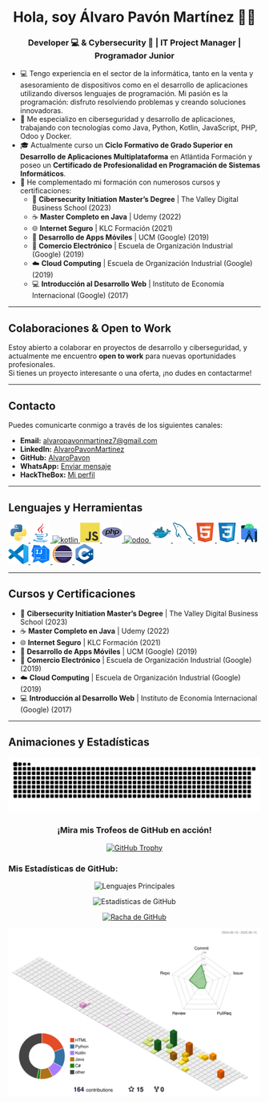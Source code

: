 <h1 align="center">Hola, soy Álvaro Pavón Martínez 👨‍💻</h1>
<h3 align="center">Developer 💻 & Cybersecurity 🔐 | IT Project Manager | Programador Junior</h3>

- 💻 Tengo experiencia en el sector de la informática, tanto en la venta y asesoramiento de dispositivos como en el desarrollo de aplicaciones utilizando diversos lenguajes de programación. Mi pasión es la programación: disfruto resolviendo problemas y creando soluciones innovadoras.
- 🔐 Me especializo en ciberseguridad y desarrollo de aplicaciones, trabajando con tecnologías como Java, Python, Kotlin, JavaScript, PHP, Odoo y Docker.
- 🎓 Actualmente curso un **Ciclo Formativo de Grado Superior en Desarrollo de Aplicaciones Multiplataforma** en Atlántida Formación y poseo un **Certificado de Profesionalidad en Programación de Sistemas Informáticos**.
- 🚀 He complementado mi formación con numerosos cursos y certificaciones:
  - 🔐 **Cibersecurity Initiation Master’s Degree** | The Valley Digital Business School (2023)
  - ☕ **Master Completo en Java** | Udemy (2022)
  - 🌐 **Internet Seguro** | KLC Formación (2021)
  - 📱 **Desarrollo de Apps Móviles** | UCM (Google) (2019)
  - 🛒 **Comercio Electrónico** | Escuela de Organización Industrial (Google) (2019)
  - ☁️ **Cloud Computing** | Escuela de Organización Industrial (Google) (2019)
  - 💻 **Introducción al Desarrollo Web** | Instituto de Economía Internacional (Google) (2017)

---

## Colaboraciones & Open to Work

Estoy abierto a colaborar en proyectos de desarrollo y ciberseguridad, y actualmente me encuentro **open to work** para nuevas oportunidades profesionales.  
Si tienes un proyecto interesante o una oferta, ¡no dudes en contactarme!

---

## Contacto

Puedes comunicarte conmigo a través de los siguientes canales:
- **Email:** [alvaropavonmartinez7@gmail.com](mailto:alvaropavonmartinez7@gmail.com)
- **LinkedIn:** [AlvaroPavonMartinez](https://www.linkedin.com/in/alvaropavonmartinez/)
- **GitHub:** [AlvaroPavon](https://github.com/AlvaroPavon)
- **WhatsApp:** [Enviar mensaje](https://wa.me/34662443794/?text=Hola%21)
- **HackTheBox:** [Mi perfil](https://app.hackthebox.com/profile/overview)

---

## Lenguajes y Herramientas

<p align="left">
  <!-- Python -->
  <a href="https://www.python.org" target="_blank">
    <img src="https://raw.githubusercontent.com/devicons/devicon/master/icons/python/python-original.svg" alt="python" width="40" height="40"/>
  </a>
  <!-- Java -->
  <a href="https://www.java.com" target="_blank">
    <img src="https://raw.githubusercontent.com/devicons/devicon/master/icons/java/java-original.svg" alt="java" width="40" height="40"/>
  </a>
  <!-- Kotlin -->
  <a href="https://kotlinlang.org" target="_blank">
    <img src="https://upload.wikimedia.org/wikipedia/commons/7/74/Kotlin_Icon.png" alt="kotlin" width="40" height="40"/>
  </a>
  <!-- JavaScript -->
  <a href="https://developer.mozilla.org/es/docs/Web/JavaScript" target="_blank">
    <img src="https://raw.githubusercontent.com/devicons/devicon/master/icons/javascript/javascript-original.svg" alt="javascript" width="40" height="40"/>
  </a>
  <!-- PHP -->
  <a href="https://www.php.net" target="_blank">
    <img src="https://raw.githubusercontent.com/devicons/devicon/master/icons/php/php-original.svg" alt="php" width="40" height="40"/>
  </a>
  <!-- Odoo -->
  <a href="https://www.odoo.com" target="_blank">
    <img src="https://cdn.worldvectorlogo.com/logos/odoo.svg" alt="odoo" width="40" height="40"/>
  </a>
  <!-- Docker -->
  <a href="https://www.docker.com/" target="_blank">
    <img src="https://raw.githubusercontent.com/devicons/devicon/master/icons/docker/docker-original.svg" alt="docker" width="40" height="40"/>
  </a>
  <!-- SQL (MySQL) -->
  <a href="https://www.mysql.com/" target="_blank">
    <img src="https://raw.githubusercontent.com/devicons/devicon/master/icons/mysql/mysql-original.svg" alt="mysql" width="40" height="40"/>
  </a>
  <!-- HTML5 -->
  <a href="https://www.w3.org/html/" target="_blank">
    <img src="https://raw.githubusercontent.com/devicons/devicon/master/icons/html5/html5-original.svg" alt="html5" width="40" height="40"/>
  </a>
  <!-- CSS3 -->
  <a href="https://www.w3.org/Style/CSS/Overview.es.html" target="_blank">
    <img src="https://raw.githubusercontent.com/devicons/devicon/master/icons/css3/css3-original.svg" alt="css3" width="40" height="40"/>
  </a>
  <!-- Android Studio -->
  <a href="https://developer.android.com/studio" target="_blank">
    <img src="https://raw.githubusercontent.com/devicons/devicon/master/icons/androidstudio/androidstudio-original.svg" alt="androidstudio" width="40" height="40"/>
  </a>
  <!-- Visual Studio Code -->
  <a href="https://code.visualstudio.com/" target="_blank">
    <img src="https://raw.githubusercontent.com/devicons/devicon/master/icons/vscode/vscode-original.svg" alt="vscode" width="40" height="40"/>
  </a>
  <!-- IntelliJ IDEA -->
  <a href="https://www.jetbrains.com/idea/" target="_blank">
    <img src="https://raw.githubusercontent.com/devicons/devicon/master/icons/intellij/intellij-plain.svg" alt="intellij" width="40" height="40"/>
  </a>
  <!-- Eclipse -->
  <a href="https://www.eclipse.org/" target="_blank">
    <img src="https://raw.githubusercontent.com/devicons/devicon/master/icons/eclipse/eclipse-original.svg" alt="eclipse" width="40" height="40"/>
  </a>
  <!-- DevC++ (C++) -->
  <a href="https://www.isoftwareworld.com/devcpp/" target="_blank">
    <img src="https://raw.githubusercontent.com/devicons/devicon/master/icons/cplusplus/cplusplus-original.svg" alt="cplusplus" width="40" height="40"/>
  </a>
</p>

---

## Cursos y Certificaciones

- 🔐 **Cibersecurity Initiation Master’s Degree** | The Valley Digital Business School (2023)
- ☕ **Master Completo en Java** | Udemy (2022)
- 🌐 **Internet Seguro** | KLC Formación (2021)
- 📱 **Desarrollo de Apps Móviles** | UCM (Google) (2019)
- 🛒 **Comercio Electrónico** | Escuela de Organización Industrial (Google) (2019)
- ☁️ **Cloud Computing** | Escuela de Organización Industrial (Google) (2019)
- 💻 **Introducción al Desarrollo Web** | Instituto de Economía Internacional (Google) (2017)

---

## Animaciones y Estadísticas

<!-- Animación de contribución en forma de serpiente -->
<p align="center">
  <picture>
    <source media="(prefers-color-scheme: dark)" srcset="https://raw.githubusercontent.com/AlvaroPavon/AlvaroPavon/output/github-contribution-grid-snake-dark.svg"/>
    <source media="(prefers-color-scheme: light)" srcset="https://raw.githubusercontent.com/AlvaroPavon/AlvaroPavon/output/github-contribution-grid-snake.svg"/>
    <img alt="Animación de contribuciones (snake)" src="https://raw.githubusercontent.com/AlvaroPavon/AlvaroPavon/output/github-contribution-grid-snake.svg"/>
  </picture>
</p>

<!-- Tarjeta de Trofeos GitHub -->
<h3 align="center">¡Mira mis Trofeos de GitHub en acción!</h3>
<p align="center">
  <a href="https://github.com/ryo-ma/github-profile-trophy">
    <img src="https://github-profile-trophy.vercel.app/?username=AlvaroPavon&theme=radical&no-frame=true&column=7" alt="GitHub Trophy" />
  </a>
</p>

<!-- Estadísticas de GitHub -->
<h3 align="left">Mis Estadísticas de GitHub:</h3>
<p align="center">
  <img src="https://github-readme-stats.vercel.app/api/top-langs?username=AlvaroPavon&show_icons=true&locale=es&layout=compact&theme=radical&cache_seconds=0" alt="Lenguajes Principales" />
</p>
<p align="center">
  <img src="https://github-readme-stats.vercel.app/api?username=AlvaroPavon&show_icons=true&theme=radical" alt="Estadísticas de GitHub" />
</p>
<p align="center">
  <a href="https://git.io/streak-stats">
    <img src="https://streak-stats.demolab.com?user=AlvaroPavon&hide_border=true&locale=es&short_numbers=true&date_format=j%20M%5B%20Y%5D" alt="Racha de GitHub" />
  </a>
</p>
<p align="center">
  <picture>
    <source media="(prefers-color-scheme: dark)" srcset="https://raw.githubusercontent.com/AlvaroPavon/AlvaroPavon/output3d/profile-night-rainbow.svg"/>
    <source media="(prefers-color-scheme: light)" srcset="https://raw.githubusercontent.com/AlvaroPavon/AlvaroPavon/output3d/profile-season-animate.svg"/>
    <img alt="Animación del Perfil" src="https://raw.githubusercontent.com/AlvaroPavon/AlvaroPavon/output3d/profile-south-season-animate.svg"/>
  </picture>
</p>
